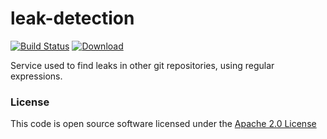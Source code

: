 # leak-detection

[![Build Status](https://travis-ci.org/hmrc/leak-detection.svg)](https://travis-ci.org/hmrc/leak-detection) [ ![Download](https://api.bintray.com/packages/hmrc/releases/leak-detection/images/download.svg) ](https://bintray.com/hmrc/releases/leak-detection/_latestVersion)


Service used to find leaks in other git repositories, using regular expressions.

### License

This code is open source software licensed under the [Apache 2.0 License]("http://www.apache.org/licenses/LICENSE-2.0.html")
